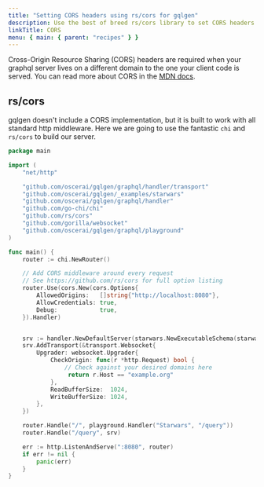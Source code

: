 ```yaml
---
title: "Setting CORS headers using rs/cors for gqlgen"
description: Use the best of breed rs/cors library to set CORS headers when working with gqlgen
linkTitle: CORS
menu: { main: { parent: "recipes" } }
---
```


Cross-Origin Resource Sharing (CORS) headers are required when your graphql server lives on a different domain to the one your client code is served. You can read more about CORS in the [MDN docs](https://developer.mozilla.org/en-US/docs/Web/HTTP/CORS).

## rs/cors

gqlgen doesn't include a CORS implementation, but it is built to work with all standard http middleware. Here we are going to use the fantastic `chi` and `rs/cors` to build our server.

```go
package main

import (
	"net/http"

	"github.com/oscerai/gqlgen/graphql/handler/transport"
	"github.com/oscerai/gqlgen/_examples/starwars"
	"github.com/oscerai/gqlgen/graphql/handler"
	"github.com/go-chi/chi"
	"github.com/rs/cors"
	"github.com/gorilla/websocket"
	"github.com/oscerai/gqlgen/graphql/playground"
)

func main() {
	router := chi.NewRouter()

	// Add CORS middleware around every request
	// See https://github.com/rs/cors for full option listing
	router.Use(cors.New(cors.Options{
		AllowedOrigins:   []string{"http://localhost:8080"},
		AllowCredentials: true,
		Debug:            true,
	}).Handler)


    srv := handler.NewDefaultServer(starwars.NewExecutableSchema(starwars.NewResolver()))
    srv.AddTransport(&transport.Websocket{
        Upgrader: websocket.Upgrader{
            CheckOrigin: func(r *http.Request) bool {
                // Check against your desired domains here
                 return r.Host == "example.org"
            },
            ReadBufferSize:  1024,
            WriteBufferSize: 1024,
        },
    })

	router.Handle("/", playground.Handler("Starwars", "/query"))
	router.Handle("/query", srv)

	err := http.ListenAndServe(":8080", router)
	if err != nil {
		panic(err)
	}
}

```
